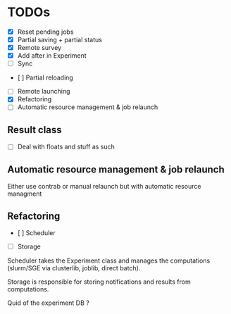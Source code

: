 TODOs
=====
- [x] Reset pending jobs
- [x] Partial saving + partial status
- [x] Remote survey
- [x] Add after in Experiment
- [ ] Sync
- [ ] Partial reloading
- [ ] Remote launching
- [x] Refactoring
- [ ] Automatic resource management & job relaunch

Result class
------------
- [ ] Deal with floats and stuff as such

Automatic resource management & job relaunch
--------------------------------------------
Either use contrab or manual relaunch but with automatic resource managment

Refactoring
-----------
- [ ] Scheduler
- [ ] Storage

Scheduler takes the Experiment class and manages the computations (slurm/SGE via clusterlib, joblib, direct batch).

Storage is responsible for storing notifications and results from computations.

Quid of the experiment DB ?

